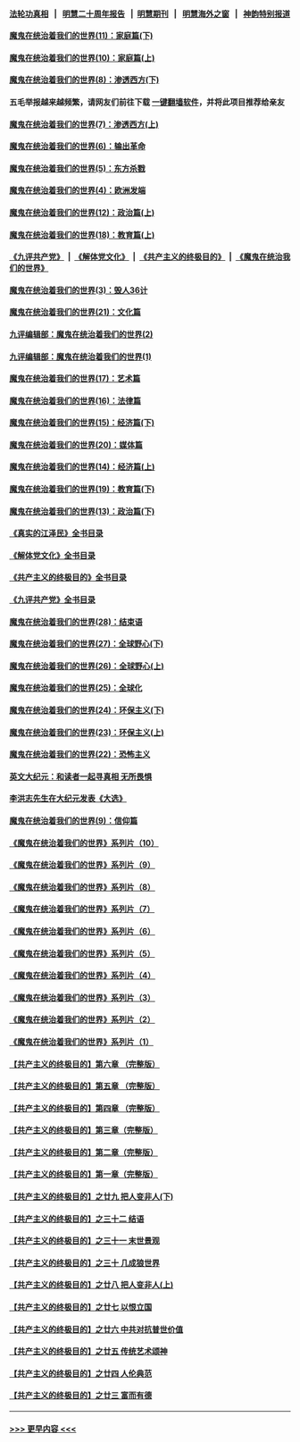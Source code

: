 #### [法轮功真相](https://github.com/gfw-breaker/truth/blob/master/README.md?t=0) &nbsp;&nbsp;|&nbsp;&nbsp; [明慧二十周年报告](https://github.com/gfw-breaker/mh-reports/blob/master/README.md?t=0) &nbsp;&nbsp;|&nbsp;&nbsp;[明慧期刊](https://github.com/gfw-breaker/mh-qikan) &nbsp;&nbsp;|&nbsp;&nbsp; [明慧海外之窗](https://github.com/gfw-breaker/mh-news/blob/master/README.md?t=0) &nbsp;&nbsp;|&nbsp;&nbsp; [神韵特别报道](https://github.com/gfw-breaker/mh-news/blob/master/shenyun.md?t=0)
#### [魔鬼在统治着我们的世界(11)：家庭篇(下)](../pages/nsc422/n10440961.md?t=11282201) 
#### [魔鬼在统治着我们的世界(10)：家庭篇(上)](../pages/nsc422/n10435448.md?t=11282201) 
#### [魔鬼在统治着我们的世界(8)：渗透西方(下)](../pages/nsc422/n10429603.md?t=11282201) 
#### 五毛举报越来越频繁，请网友们前往下载 [一键翻墙软件](https://github.com/gfw-breaker/ssr-accounts)，并将此项目推荐给亲友
#### [魔鬼在统治着我们的世界(7)：渗透西方(上)](../pages/nsc422/n10426013.md?t=11282201) 
#### [魔鬼在统治着我们的世界(6)：输出革命](../pages/nsc422/n10421536.md?t=11282201) 
#### [魔鬼在统治着我们的世界(5)：东方杀戮](../pages/nsc422/n10417707.md?t=11282201) 
#### [魔鬼在统治着我们的世界(4)：欧洲发端](../pages/nsc422/n10414890.md?t=11282201) 
#### [魔鬼在统治着我们的世界(12)：政治篇(上)](../pages/nsc422/n10444576.md?t=11282201) 
#### [魔鬼在统治着我们的世界(18)：教育篇(上)](../pages/nsc422/n10526970.md?t=11282201) 
#### [《九评共产党》](https://github.com/begood0513/9ping.md/blob/master/README.md) &nbsp;|&nbsp; [《解体党文化》](../../../../jtdwh.md/blob/master/README.md)  &nbsp;|&nbsp; [《共产主义的终极目的》](../../../../gczydzjmd.md/blob/master/README.md) &nbsp;|&nbsp; [《魔鬼在统治我们的世界》](../../../../mgztzwmdsj.md/blob/master/README.md) 
#### [魔鬼在统治着我们的世界(3)：毁人36计](../pages/nsc422/n10411583.md?t=11282201) 
#### [魔鬼在统治着我们的世界(21)：文化篇](../pages/nsc422/n10597706.md?t=11282201) 
#### [九评编辑部：魔鬼在统治着我们的世界(2)](../pages/nsc422/n10410036.md?t=11282201) 
#### [九评编辑部：魔鬼在统治着我们的世界(1)](../pages/nsc422/n10406825.md?t=11282201) 
#### [魔鬼在统治着我们的世界(17)：艺术篇](../pages/nsc422/n10499093.md?t=11282201) 
#### [魔鬼在统治着我们的世界(16)：法律篇](../pages/nsc422/n10485969.md?t=11282201) 
#### [魔鬼在统治着我们的世界(15)：经济篇(下)](../pages/nsc422/n10469975.md?t=11282201) 
#### [魔鬼在统治着我们的世界(20)：媒体篇](../pages/nsc422/n10586579.md?t=11282201) 
#### [魔鬼在统治着我们的世界(14)：经济篇(上)](../pages/nsc422/n10457370.md?t=11282201) 
#### [魔鬼在统治着我们的世界(19)：教育篇(下)](../pages/nsc422/n10564808.md?t=11282201) 
#### [魔鬼在统治着我们的世界(13)：政治篇(下)](../pages/nsc422/n10448270.md?t=11282201) 
#### [《真实的江泽民》全书目录](../pages/nsc422/n13721399.md?t=11282201) 
#### [《解体党文化》全书目录](../pages/nsc422/n13721157.md?t=11282201) 
#### [《共产主义的终极目的》全书目录](../pages/nsc422/n13721048.md?t=11282201) 
#### [《九评共产党》全书目录](../pages/nsc422/n13708085.md?t=11282201) 
#### [魔鬼在统治着我们的世界(28)：结束语](../pages/nsc422/n10936246.md?t=11282201) 
#### [魔鬼在统治着我们的世界(27)：全球野心(下)](../pages/nsc422/n10928319.md?t=11282201) 
#### [魔鬼在统治着我们的世界(26)：全球野心(上)](../pages/nsc422/n10900318.md?t=11282201) 
#### [魔鬼在统治着我们的世界(25)：全球化](../pages/nsc422/n10788205.md?t=11282201) 
#### [魔鬼在统治着我们的世界(24)：环保主义(下)](../pages/nsc422/n10695307.md?t=11282201) 
#### [魔鬼在统治着我们的世界(23)：环保主义(上)](../pages/nsc422/n10688613.md?t=11282201) 
#### [魔鬼在统治着我们的世界(22)：恐怖主义](../pages/nsc422/n10614727.md?t=11282201) 
#### [英文大纪元：和读者一起寻真相 无所畏惧](../pages/nsc422/n12542027.md?t=11282201) 
#### [李洪志先生在大纪元发表《大选》](../pages/nsc422/n12534746.md?t=11282201) 
#### [魔鬼在统治着我们的世界(9)：信仰篇](../pages/nsc422/n10432159.md?t=11282201) 
#### [《魔鬼在统治着我们的世界》系列片（10）](../pages/nsc422/n12292670.md?t=11282201) 
#### [《魔鬼在统治着我们的世界》系列片（9）](../pages/nsc422/n12290859.md?t=11282201) 
#### [《魔鬼在统治着我们的世界》系列片（8）](../pages/nsc422/n12287445.md?t=11282201) 
#### [《魔鬼在统治着我们的世界》系列片（7）](../pages/nsc422/n12283425.md?t=11282201) 
#### [《魔鬼在统治着我们的世界》系列片（6）](../pages/nsc422/n12282314.md?t=11282201) 
#### [《魔鬼在统治着我们的世界》系列片（5）](../pages/nsc422/n12281419.md?t=11282201) 
#### [《魔鬼在统治着我们的世界》系列片（4）](../pages/nsc422/n12274024.md?t=11282201) 
#### [《魔鬼在统治着我们的世界》系列片（3）](../pages/nsc422/n12271322.md?t=11282201) 
#### [《魔鬼在统治着我们的世界》系列片（2）](../pages/nsc422/n12269049.md?t=11282201) 
#### [《魔鬼在统治着我们的世界》系列片（1）](../pages/nsc422/n12267575.md?t=11282201) 
#### [【共产主义的终极目的】第六章 （完整版）](../pages/nsc422/n11428913.md?t=11282201) 
#### [【共产主义的终极目的】第五章 （完整版）](../pages/nsc422/n11428912.md?t=11282201) 
#### [【共产主义的终极目的】第四章 （完整版）](../pages/nsc422/n11428907.md?t=11282201) 
#### [【共产主义的终极目的】第三章（完整版）](../pages/nsc422/n11428848.md?t=11282201) 
#### [【共产主义的终极目的】第二章（完整版）](../pages/nsc422/n11428831.md?t=11282201) 
#### [【共产主义的终极目的】第一章（完整版）](../pages/nsc422/n11417651.md?t=11282201) 
#### [【共产主义的终极目的】之廿九 把人变非人(下)](../pages/nsc422/n11344140.md?t=11282201) 
#### [【共产主义的终极目的】之三十二 结语](../pages/nsc422/n11360535.md?t=11282201) 
#### [【共产主义的终极目的】之三十一 末世景观](../pages/nsc422/n11351129.md?t=11282201) 
#### [【共产主义的终极目的】之三十 几成狼世界](../pages/nsc422/n11348280.md?t=11282201) 
#### [【共产主义的终极目的】之廿八 把人变非人(上)](../pages/nsc422/n11340492.md?t=11282201) 
#### [【共产主义的终极目的】之廿七 以恨立国](../pages/nsc422/n11336944.md?t=11282201) 
#### [【共产主义的终极目的】之廿六 中共对抗普世价值](../pages/nsc422/n11324785.md?t=11282201) 
#### [【共产主义的终极目的】之廿五 传统艺术颂神](../pages/nsc422/n11296396.md?t=11282201) 
#### [【共产主义的终极目的】之廿四 人伦典范](../pages/nsc422/n11296397.md?t=11282201) 
#### [【共产主义的终极目的】之廿三 富而有德](../pages/nsc422/n11283598.md?t=11282201) 

----
#### [ >>> 更早内容 <<< ](../indexes/nsc422-earlier.md)
